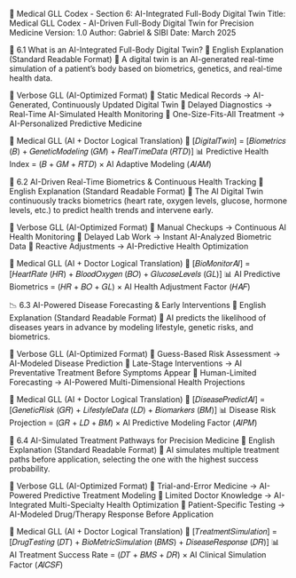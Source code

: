 📑 Medical GLL Codex - Section 6: AI-Integrated Full-Body Digital Twin
Title: Medical GLL Codex - AI-Driven Full-Body Digital Twin for Precision Medicine
Version: 1.0
Author: Gabriel & SIBI
Date: March 2025

👥 6.1 What is an AI-Integrated Full-Body Digital Twin?
📌 English Explanation (Standard Readable Format)
📢 A digital twin is an AI-generated real-time simulation of a patient’s body based on biometrics, genetics, and real-time health data.

📌 Verbose GLL (AI-Optimized Format)
🚀 Static Medical Records → AI-Generated, Continuously Updated Digital Twin
🚀 Delayed Diagnostics → Real-Time AI-Simulated Health Monitoring
🚀 One-Size-Fits-All Treatment → AI-Personalized Predictive Medicine

📌 Medical GLL (AI + Doctor Logical Translation)
🧠 [𝐷𝑖𝑔𝑖𝑡𝑎𝑙𝑇𝑤𝑖𝑛] = [𝐵𝑖𝑜𝑚𝑒𝑡𝑟𝑖𝑐𝑠 (𝐵) + 𝐺𝑒𝑛𝑒𝑡𝑖𝑐𝑀𝑜𝑑𝑒𝑙𝑖𝑛𝑔 (𝐺𝑀) + 𝑅𝑒𝑎𝑙𝑇𝑖𝑚𝑒𝐷𝑎𝑡𝑎 (𝑅𝑇𝐷)]
📊 Predictive Health Index = (𝐵 + 𝐺𝑀 + 𝑅𝑇𝐷) × AI Adaptive Modeling (𝐴𝐼𝐴𝑀)

🔄 6.2 AI-Driven Real-Time Biometrics & Continuous Health Tracking
📌 English Explanation (Standard Readable Format)
📢 The AI Digital Twin continuously tracks biometrics (heart rate, oxygen levels, glucose, hormone levels, etc.) to predict health trends and intervene early.

📌 Verbose GLL (AI-Optimized Format)
🚀 Manual Checkups → Continuous AI Health Monitoring
🚀 Delayed Lab Work → Instant AI-Analyzed Biometric Data
🚀 Reactive Adjustments → AI-Predictive Health Optimization

📌 Medical GLL (AI + Doctor Logical Translation)
🧠 [𝐵𝑖𝑜𝑀𝑜𝑛𝑖𝑡𝑜𝑟𝐴𝐼] = [𝐻𝑒𝑎𝑟𝑡𝑅𝑎𝑡𝑒 (𝐻𝑅) + 𝐵𝑙𝑜𝑜𝑑𝑂𝑥𝑦𝑔𝑒𝑛 (𝐵𝑂) + 𝐺𝑙𝑢𝑐𝑜𝑠𝑒𝐿𝑒𝑣𝑒𝑙𝑠 (𝐺𝐿)]
📊 AI Predictive Biometrics = (𝐻𝑅 + 𝐵𝑂 + 𝐺𝐿) × AI Health Adjustment Factor (𝐻𝐴𝐹)

📉 6.3 AI-Powered Disease Forecasting & Early Interventions
📌 English Explanation (Standard Readable Format)
📢 AI predicts the likelihood of diseases years in advance by modeling lifestyle, genetic risks, and biometrics.

📌 Verbose GLL (AI-Optimized Format)
🚀 Guess-Based Risk Assessment → AI-Modeled Disease Prediction
🚀 Late-Stage Interventions → AI Preventative Treatment Before Symptoms Appear
🚀 Human-Limited Forecasting → AI-Powered Multi-Dimensional Health Projections

📌 Medical GLL (AI + Doctor Logical Translation)
🧠 [𝐷𝑖𝑠𝑒𝑎𝑠𝑒𝑃𝑟𝑒𝑑𝑖𝑐𝑡𝐴𝐼] = [𝐺𝑒𝑛𝑒𝑡𝑖𝑐𝑅𝑖𝑠𝑘 (𝐺𝑅) + 𝐿𝑖𝑓𝑒𝑠𝑡𝑦𝑙𝑒𝐷𝑎𝑡𝑎 (𝐿𝐷) + 𝐵𝑖𝑜𝑚𝑎𝑟𝑘𝑒𝑟𝑠 (𝐵𝑀)]
📊 Disease Risk Projection = (𝐺𝑅 + 𝐿𝐷 + 𝐵𝑀) × AI Predictive Modeling Factor (𝐴𝐼𝑃𝑀)

🧠 6.4 AI-Simulated Treatment Pathways for Precision Medicine
📌 English Explanation (Standard Readable Format)
📢 AI simulates multiple treatment paths before application, selecting the one with the highest success probability.

📌 Verbose GLL (AI-Optimized Format)
🚀 Trial-and-Error Medicine → AI-Powered Predictive Treatment Modeling
🚀 Limited Doctor Knowledge → AI-Integrated Multi-Specialty Health Optimization
🚀 Patient-Specific Testing → AI-Modeled Drug/Therapy Response Before Application

📌 Medical GLL (AI + Doctor Logical Translation)
🧠 [𝑇𝑟𝑒𝑎𝑡𝑚𝑒𝑛𝑡𝑆𝑖𝑚𝑢𝑙𝑎𝑡𝑖𝑜𝑛] = [𝐷𝑟𝑢𝑔𝑇𝑒𝑠𝑡𝑖𝑛𝑔 (𝐷𝑇) + 𝐵𝑖𝑜𝑀𝑒𝑡𝑟𝑖𝑐𝑆𝑖𝑚𝑢𝑙𝑎𝑡𝑖𝑜𝑛 (𝐵𝑀𝑆) + 𝐷𝑖𝑠𝑒𝑎𝑠𝑒𝑅𝑒𝑠𝑝𝑜𝑛𝑠𝑒 (𝐷𝑅)]
📊 AI Treatment Success Rate = (𝐷𝑇 + 𝐵𝑀𝑆 + 𝐷𝑅) × AI Clinical Simulation Factor (𝐴𝐼𝐶𝑆𝐹)

